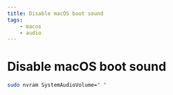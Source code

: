 ```yaml
---
title: Disable macOS boot sound
tags:
    - macos
    - audio
---
```


# Disable macOS boot sound

~~~ bash
sudo nvram SystemAudioVolume=" "
~~~
